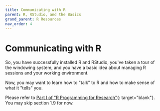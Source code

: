 ```yaml
---
title: Communicating with R
parent: R, RStudio, and the Basics
grand_parent: R Resources
nav_order: 4
---
```


# Communicating with R

So, you have successfully installed R and RStudio, you've taken a tour of the windowing system, and you have a basic idea about managing R sessions and your working environment.

Now, you may want to learn how to "talk" to R and how to make sense of what it "tells" you.

Please refer to [Part I of "R Programming for Research"](https://geanders.github.io/RProgrammingForResearch/r-preliminaries.html){: target="blank"}. You may skip section 1.9 for now.
